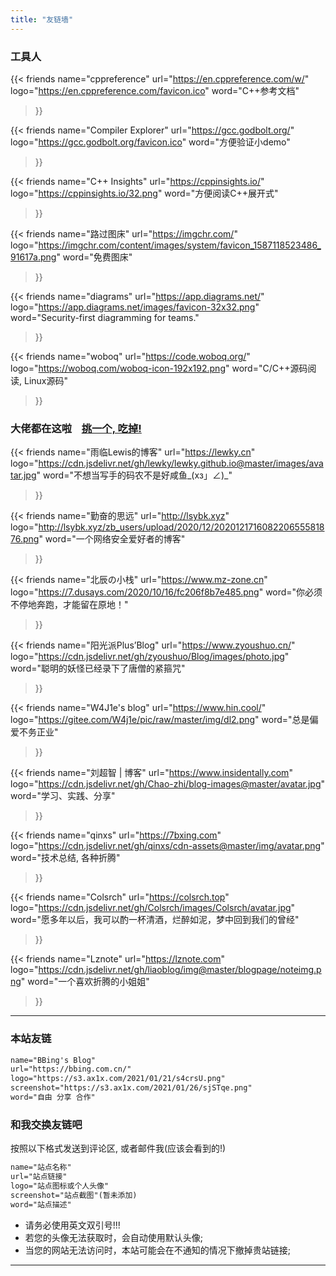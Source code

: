 ```yaml
---
title: "友链墙"
---
```


### 工具人

<div class="flink" id="article-container">
<div class="friend-list-div" >

{{< friends
name="cppreference"
url="https://en.cppreference.com/w/"
logo="https://en.cppreference.com/favicon.ico"
word="C++参考文档"
>}}

{{< friends
name="Compiler Explorer"
url="https://gcc.godbolt.org/"
logo="https://gcc.godbolt.org/favicon.ico"
word="方便验证小demo"
>}}

{{< friends
name="C++ Insights"
url="https://cppinsights.io/"
logo="https://cppinsights.io/32.png"
word="方便阅读C++展开式"
>}}

{{< friends
name="路过图床"
url="https://imgchr.com/"
logo="https://imgchr.com/content/images/system/favicon_1587118523486_91617a.png"
word="免费图床"
>}}

{{< friends
name="diagrams"
url="https://app.diagrams.net/"
logo="https://app.diagrams.net/images/favicon-32x32.png"
word="Security-first diagramming for teams."
>}}

{{< friends
name="woboq"
url="https://code.woboq.org/"
logo="https://woboq.com/woboq-icon-192x192.png"
word="C/C++源码阅读, Linux源码"
>}}

</div>
</div>

### 大佬都在这啦 &nbsp;&nbsp; <a href="javascript:void(0);" class="friend-rand">挑一个, 吃掉!</a>

<div class="flink" id="article-container">
<div class="friend-list-div frind-real" >

{{< friends
name="雨临Lewis的博客"
url="https://lewky.cn"
logo="https://cdn.jsdelivr.net/gh/lewky/lewky.github.io@master/images/avatar.jpg"
word="不想当写手的码农不是好咸鱼_(xз」∠)_"
>}}

{{< friends
name="勤奋的思远"
url="http://lsybk.xyz"
logo="http://lsybk.xyz/zb_users/upload/2020/12/202012171608220655581876.png"
word="一个网络安全爱好者的博客"
>}}

{{< friends
name="北辰の小栈"
url="https://www.mz-zone.cn"
logo="https://7.dusays.com/2020/10/16/fc206f8b7e485.png"
word="你必须不停地奔跑，才能留在原地！"
>}}

{{< friends
name="阳光派Plus’Blog"
url="https://www.zyoushuo.cn/"
logo="https://cdn.jsdelivr.net/gh/zyoushuo/Blog/images/photo.jpg"
word="聪明的妖怪已经录下了唐僧的紧箍咒"
>}}

{{< friends
name="W4J1e's blog"
url="https://www.hin.cool/"
logo="https://gitee.com/W4j1e/pic/raw/master/img/dl2.png"
word="总是偏爱不务正业"
>}}

<!-- {{< friends
name="猫猫的小窝"
url="https://maogeblog.top"
logo="https://cdn.jsdelivr.net/gh/HUC-GMM/maogeblog/ico.png"
word="万丈高楼平地起，辉煌只能靠自己"
>}} -->

{{< friends
name="刘超智 | 博客"
url="https://www.insidentally.com"
logo="https://cdn.jsdelivr.net/gh/Chao-zhi/blog-images@master/avatar.jpg"
word="学习、实践、分享"
>}}

{{< friends
name="qinxs"
url="https://7bxing.com"
logo="https://cdn.jsdelivr.net/gh/qinxs/cdn-assets@master/img/avatar.png"
word="技术总结, 各种折腾"
>}}

{{< friends
name="Colsrch"
url="https://colsrch.top"
logo="https://cdn.jsdelivr.net/gh/Colsrch/images/Colsrch/avatar.jpg"
word="愿多年以后，我可以酌一杯清酒，烂醉如泥，梦中回到我们的曾经"
>}}

{{< friends
name="Lznote"
url="https://lznote.com"
logo="https://cdn.jsdelivr.net/gh/liaoblog/img@master/blogpage/noteimg.png"
word="一个喜欢折腾的小姐姐"
>}}

</div>
</div>

<!-- ### 宝藏

<div class="flink" id="article-container">
<div class="friend-list-div" >

{{< friends
name="知妖"
url="https://www.cbaigui.com/"
logo="https://static.cbaigui.com/images/2020/10/cropped-logo.jpg"
word="收集中国古今妖怪"
>}}

{{< friends
name="中国色"
url="http://zhongguose.com/"
logo="http://zhongguose.com/img/favicon.ico"
word="中国传统颜色"
>}}

</div>
</div> -->

---

### 本站友链

```HTML
name="BBing's Blog"
url="https://bbing.com.cn/"
logo="https://s3.ax1x.com/2021/01/21/s4crsU.png"
screenshot="https://s3.ax1x.com/2021/01/26/sjSTqe.png"
word="自由 分享 合作"
```

### 和我交换友链吧

按照以下格式发送到评论区, 或者邮件我(应该会看到的!)

```HTML
name="站点名称"
url="站点链接"
logo="站点图标或个人头像"
screenshot="站点截图"(暂未添加)
word="站点描述"
```

- 请务必使用英文双引号!!!
- 若您的头像无法获取时，会自动使用默认头像;
- 当您的网站无法访问时，本站可能会在不通知的情况下撤掉贵站链接;

---
